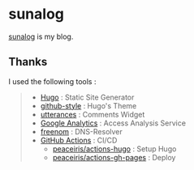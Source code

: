 # sunalog
[sunalog](https://ghsable.github.io/sunalog/) is my blog.

## Thanks
I used the following tools :
> * [Hugo](https://gohugo.io/) : Static Site Generator
> * [github-style](https://github.com/MeiK2333/github-style) : Hugo's Theme
> * [utterances](https://utteranc.es/) : Comments Widget
> * [Google Analytics](https://analytics.google.com/analytics/web/) : Access Analysis Service
> * [freenom](https://freenom.com) : DNS-Resolver
> * [GitHub Actions](https://github.co.jp/features/actions) : CI/CD
>   * [peaceiris/actions-hugo](https://github.com/peaceiris/actions-hugo) : Setup Hugo
>   * [peaceiris/actions-gh-pages](https://github.com/peaceiris/actions-gh-pages) : Deploy
